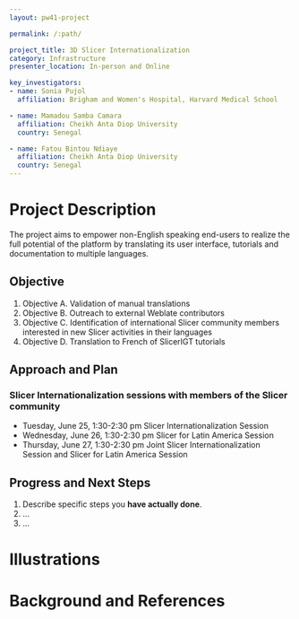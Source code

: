 ```yaml
---
layout: pw41-project

permalink: /:path/

project_title: 3D Slicer Internationalization
category: Infrastructure
presenter_location: In-person and Online

key_investigators:
- name: Sonia Pujol
  affiliation: Brigham and Women's Hospital, Harvard Medical School

- name: Mamadou Samba Camara
  affiliation: Cheikh Anta Diop University
  country: Senegal

- name: Fatou Bintou Ndiaye
  affiliation: Cheikh Anta Diop University
  country: Senegal
---
```


# Project Description

<!-- Add a short paragraph describing the project. -->
The project aims to empower non-English speaking end-users to realize the full potential of the platform by translating its user interface, tutorials and documentation to multiple languages.

## Objective

<!-- Describe here WHAT you would like to achieve (what you will have as end result). -->

1. Objective A. Validation of manual translations
1. Objective B. Outreach to external Weblate contributors
1. Objective C. Identification of international Slicer community members interested in new Slicer activities in their languages
1. Objective D. Translation to French of SlicerIGT tutorials

## Approach and Plan

<!-- Describe here HOW you would like to achieve the objectives stated above. -->

### Slicer Internationalization sessions with members of the Slicer community
* Tuesday, June 25, 1:30-2:30 pm Slicer Internationalization Session
* Wednesday, June 26, 1:30-2:30 pm Slicer for Latin America Session
* Thursday, June 27, 1:30-2:30 pm Joint Slicer Internationalization Session and Slicer for Latin America Session
  
## Progress and Next Steps

<!-- Update this section as you make progress, describing of what you have ACTUALLY DONE.
     If there are specific steps that you could not complete then you can describe them here, too. -->

1. Describe specific steps you **have actually done**.
1. ...
1. ...

# Illustrations

<!-- Add pictures and links to videos that demonstrate what has been accomplished.
![Description of picture](Example2.jpg)
![Some more images](Example2.jpg)
-->

# Background and References

<!-- If you developed any software, include link to the source code repository.
     If possible, also add links to sample data, and to any relevant publications. -->
